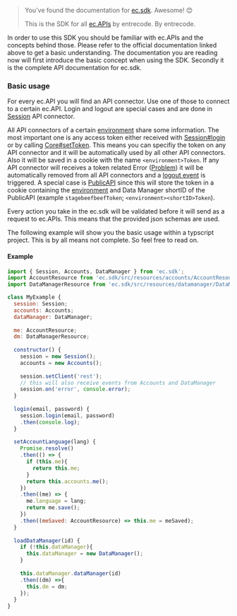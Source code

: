> You've found the documentation for [ec.sdk](https://www.npmjs.com/package/ec.sdk). Awesome! 😊
>
> This is the SDK for all [ec.APIs](https://doc.entrecode.de) by entrecode. By entrecode.

In order to use this SDK you should be familiar with ec.APIs and the concepts behind those. Please refer to the official documentation linked above to get a basic understanding. The documentation you are reading now will first introduce the basic concept when using the SDK. Secondly it is the complete API documentation for ec.sdk.

### Basic usage

For every ec.API you will find an API connector. Use one of those to connect to a certain ec.API. Login and logout are special cases and are done in [Session](#Session) API connector.

All API connectors of a certain [environment](#environment) share some information. The most important one is any access token either received with [Session#login](#Session#login) or by calling [Core#setToken](#Core#setToken). This means you can specifiy the token on any API connector and it will be automatically used by all other API connectors. Also it will be saved in a cookie with the name `<environment>Token`. If any API connector will receives a token related Error ([Problem](#Problem)) it will be automatically removed from all API connectors and a [logout event](#eventeventlogout) is triggered. A special case is [PublicAPI](#PublicAPI) since this will store the token in a cookie containing the [environment](#environment) and Data Manager shortID of the PublicAPI (example `stagebeefbeefToken`; `<environment><shortID>Token`).

Every action you take in the ec.sdk will be validated before it will send as a request to ec.APIs. This means that the provided json schemas are used.

The following example will show you the basic usage within a typscript project. This is by all means not complete. So feel free to read on.

#### Example
```js
import { Session, Accounts, DataManager } from 'ec.sdk';
import AccountResource from 'ec.sdk/src/resources/accounts/AccountResource';
import DataManagerResource from 'ec.sdk/src/resources/datamanager/DataManagerResource';

class MyExample {
  session: Session;
  accounts: Accounts;
  dataManager: DataManager;
  
  me: AccountResource;
  dm: DataManagerResource;
  
  constructor() {
    session = new Session();
    accounts = new Accounts();
    
    session.setClient('rest');
    // this will also receive events from Accounts and DataManager
    session.on('error', console.error);
  }
  
  login(email, password) {
    session.login(email, password)
    .then(console.log);
  }
  
  setAccountLanguage(lang) {
    Promise.resolve()
    .then(() => {
      if (this.me){
        return this.me;
      }
      return this.accounts.me();
    })
    .then((me) => {
      me.language = lang;
      return me.save();
    })
    .then((meSaved: AccountResource) => this.me = meSaved);
  }
  
  loadDataManager(id) {
    if (!this.dataManager){
      this.dataManager = new DataManager();
    }
    
    this.dataManager.dataManager(id)
    .then((dm) =>{
      this.dm = dm;
    });
  }
}
```

